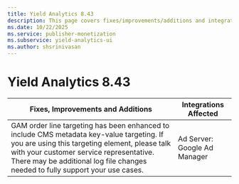 ```yaml
---
title: Yield Analytics 8.43
description: This page covers fixes/improvements/additions and integrations affected in Yield Analytics 8.43.
ms.date: 10/22/2025
ms.service: publisher-monetization
ms.subservice: yield-analytics-ui
ms.author: shsrinivasan
---
```


# Yield Analytics 8.43

| Fixes, Improvements and Additions | Integrations Affected |
|--|--|
| GAM order line targeting has been enhanced to include CMS metadata key-value targeting.  If you are using this targeting element, please talk with your customer service representative. There may be additional log file changes needed to fully support your use cases. | Ad Server: Google Ad Manager |
